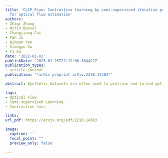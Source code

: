 ```yaml
---
title: 'CLIP-FLow: Contrastive learning by semi-supervised iterative pseudo labeling
  for optical flow estimation'
authors:
- Zhiqi Zhang
- Nitin Bansal
- Changjiang Cai
- Pan Ji
- Qingan Yan
- Xiangyu Xu
- Yi Xu
date: '2022-01-01'
publishDate: '2025-01-25T22:12:06.304422Z'
publication_types:
- article-journal
publication: '*arXiv preprint arXiv:2210.14383*'

abstract: Synthetic datasets are often used to pretrain end-to-end optical flow networks, due to the lack of a large amount of labeled, real-scene data. But major drops in accuracy occur when moving from synthetic to real scenes. How do we better transfer the knowledge learned from synthetic to real domains? To this end, we propose CLIP-FLow, a semi-supervised iterative pseudo-labeling framework to transfer the pretraining knowledge to the target real domain. We leverage large-scale, unlabeled real data to facilitate transfer learning with the supervision of iteratively updated pseudo-ground truth labels, bridging the domain gap between the synthetic and the real. In addition, we propose a contrastive flow loss on reference features and the warped features by pseudo ground truth flows, to further boost the accurate matching and dampen the mismatching due to motion, occlusion, or noisy pseudo labels. We adopt RAFT as the backbone and obtain an F1-all error of 4.11%, i.e. a 19% error reduction from RAFT (5.10%) and ranking 2 place at submission on the KITTI 2015 benchmark. Our framework can also be extended to other models, e.g. CRAFT, reducing the F1-all error from 4.79% to 4.66% on KITTI 2015 benchmark.

tags:
- Optical Flow
- Semi-supervised Learning
- Contrastive Loss

links:
url_pdf: https://arxiv.org/pdf/2210.14383

image:
  caption: ''
  focal_point: ""
  preview_only: false

---
```

